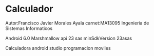 # Calculador
Autor:Francisco Javier Morales Ayala 
carnet:MA13095
Ingenieria de Sistemas Informaticos

Android 6.0 Marshmallow api 23
sas
minSdkVersion 23asas




Calculadora android studio programacion moviles
